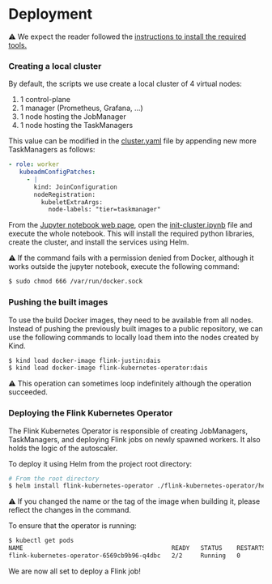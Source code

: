 # Deployment

:warning: We expect the reader followed the [instructions to install the required tools.](./Requirements.md)

### Creating a local cluster

By default, the scripts we use create a local cluster of 4 virtual nodes:
1. 1 control-plane
1. 1 manager (Prometheus, Grafana, ...)
1. 1 node hosting the JobManager
1. 1 node hosting the TaskManagers

 This value can be modified in the [cluster.yaml](./scripts/infra/kind/cluster.yaml) file by appending new more TaskManagers as follows:
 ```yaml
- role: worker
    kubeadmConfigPatches:
      - |
        kind: JoinConfiguration
        nodeRegistration:
          kubeletExtraArgs:
            node-labels: "tier=taskmanager"
 ```

 From the [Jupyter notebook web page](http://localhost:8888/notebooks/scripts/infra/kind/init-cluster.ipynb), open the [init-cluster.ipynb](./scripts/infra/kind/init-cluster.ipynb) file and execute the whole notebook.
 This will install the required python libraries, create the cluster, and install the services using Helm.

 :warning: If the command fails with a permission denied from Docker, although it works outside the jupyter notebook, execute the following command:
 ```bash
$ sudo chmod 666 /var/run/docker.sock
 ```

 ### Pushing the built images
To use the build Docker images, they need to be available from all nodes.
Instead of pushing the previously built images to a public repository, we can use the following commands to locally load them into the nodes created by Kind.

 ```bash
 $ kind load docker-image flink-justin:dais
 $ kind load docker-image flink-kubernetes-operator:dais
 ```

:warning: This operation can sometimes loop indefinitely although the operation succeeded.


### Deploying the Flink Kubernetes Operator
The Flink Kubernetes Operator is responsible of creating JobManagers, TaskManagers, and deploying Flink jobs on newly spawned workers. It also holds the logic of the autoscaler.

To deploy it using Helm from the project root directory:
```bash
# From the root directory
$ helm install flink-kubernetes-operator ./flink-kubernetes-operator/helm/flink-kubernetes-operator --set image.repository=flink-kubernetes-operator --set image.tag=dais -f ./flink-kubernetes-operator/examples/autoscaling/values.yaml
```
:warning: If you changed the name or the tag of the image when building it, please reflect the changes in the command.

To ensure that the operator is running:
```bash
$ kubectl get pods
NAME                                         READY   STATUS    RESTARTS   AGE
flink-kubernetes-operator-6569cb9b96-q4dbc   2/2     Running   0          3m25s
```

We are now all set to deploy a Flink job!
